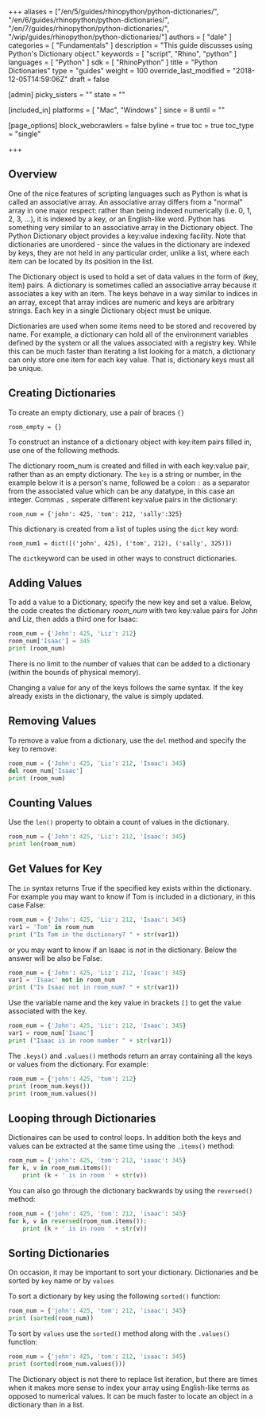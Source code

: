 +++
aliases = ["/en/5/guides/rhinopython/python-dictionaries/", "/en/6/guides/rhinopython/python-dictionaries/", "/en/7/guides/rhinopython/python-dictionaries/", "/wip/guides/rhinopython/python-dictionaries/"]
authors = [ "dale" ]
categories = [ "Fundamentals" ]
description = "This guide discusses using Python's Dictionary object."
keywords = [ "script", "Rhino", "python" ]
languages = [ "Python" ]
sdk = [ "RhinoPython" ]
title = "Python Dictionaries"
type = "guides"
weight = 100
override_last_modified = "2018-12-05T14:59:06Z"
draft = false

[admin]
picky_sisters = ""
state = ""

[included_in]
platforms = [ "Mac", "Windows" ]
since = 8
until = ""

[page_options]
block_webcrawlers = false
byline = true
toc = true
toc_type = "single"

+++


## Overview

One of the nice features of scripting languages such as Python is what is called an associative array. An associative array differs from a "normal" array in one major respect: rather than being indexed numerically (i.e. 0, 1, 2, 3, ...), it is indexed by a key, or an English-like word. Python has something very similar to an associative array in the Dictionary object. The Python Dictionary object provides a key:value indexing facility. Note that dictionaries are unordered - since the values in the dictionary are indexed by keys, they are not held in any particular order, unlike a list, where each item can be located by its position in the list.

The Dictionary object is used to hold a set of data values in the form of (key, item) pairs.  A dictionary is sometimes called an associative array because it associates a key with an item.  The keys behave in a way similar to indices in an array, except that array indices are numeric and keys are arbitrary strings.  Each key in a single Dictionary object must be unique.

Dictionaries are used when some items need to be stored and recovered by name.  For example, a dictionary can hold all of the environment variables defined by the system or all the values associated with a registry key. While this can be much faster than iterating a list looking for a match, a dictionary can only store one item for each key value.  That is, dictionary keys must all be unique.

## Creating Dictionaries

To create an empty dictionary, use a pair of braces `{}`

`room_empty = {}`


To construct an instance of a dictionary object with key:item pairs filled in, use one of the following methods.

The dictionary room_num is created and filled in with each key:value pair, rather than as an empty dictionary. The `key` is a string or number, in the example below it is a person's name,  followed be a colon `:` as a separator from the associated value which can be any datatype, in this case an integer. Commas `,`  seperate different key:value pairs in the dictionary:

`room_num = {'john': 425, 'tom': 212, 'sally':325}`

This dictionary is created from a list of tuples using the `dict` key word:

`room_num1 = dict([('john', 425), ('tom', 212), ('sally', 325)])`

The `dict`keyword can be used in other ways to construct dictionaries.


## Adding Values

To add a value to a Dictionary, specify the new key and set a value. Below, the code creates the dictionary *room_num* with two key:value pairs for John and Liz, then adds a third one for Isaac:

```python
room_num = {'John': 425, 'Liz': 212}
room_num['Isaac'] = 345
print (room_num)
```
There is no limit to the number of values that can be added to a dictionary (within the bounds of physical memory).

Changing a value for any of the keys follows the same syntax.  If the key already exists in the dictionary, the value is simply updated.

## Removing Values

To remove a value from a dictionary, use the `del` method and specify the key to remove:

```python
room_num = {'John': 425, 'Liz': 212, 'Isaac': 345}
del room_num['Isaac']
print (room_num)
```

## Counting Values

Use the `len()` property to obtain a count of values in the dictionary.

```python
room_num = {'John': 425, 'Liz': 212, 'Isaac': 345}
print len(room_num)
```

## Get Values for Key

The `in` syntax returns True if the specified key exists within the dictionary.  For example you may want to know if Tom is included in a dictionary, in this case False:

```python
room_num = {'John': 425, 'Liz': 212, 'Isaac': 345}
var1 = 'Tom' in room_num
print ("Is Tom in the dictionary? " + str(var1))
```
or you may want to know if an Isaac is *not* in the dictionary. Below the answer will be also be False:

```python
room_num = {'John': 425, 'Liz': 212, 'Isaac': 345}
var1 = 'Isaac' not in room_num
print ("Is Isaac not in room_num? " + str(var1))
```

Use the variable name and the key value in brackets `[]` to get the value associated with the key.

```python
room_num = {'John': 425, 'Liz': 212, 'Isaac': 345}
var1 = room_num['Isaac']
print ("Isaac is in room number " + str(var1))
```

The `.keys()` and `.values()` methods return an array containing all the keys or values from the dictionary. For example:

```python
room_num = {'john': 425, 'tom': 212}
print (room_num.keys())
print (room_num.values())
```

## Looping through Dictionaries

Dictionaires can be used to control loops.  In addition both the keys and values can be extracted at the same time using the `.items()` method:

```python
room_num = {'john': 425, 'tom': 212, 'isaac': 345}
for k, v in room_num.items():
    print (k + ' is in room ' + str(v))
```

You can also go through the dictionary backwards by using the `reversed()` method:

```python
room_num = {'john': 425, 'tom': 212, 'isaac': 345}
for k, v in reversed(room_num.items()):
    print (k + ' is in room ' + str(v))
```

## Sorting Dictionaries

On occasion, it may be important to sort your dictionary. Dictionaries and be sorted by `key` name or by `values`

To sort a dictionary by key using the following `sorted()` function:

```python
room_num = {'john': 425, 'tom': 212, 'isaac': 345}
print (sorted(room_num))
```

To sort by `values` use the `sorted()` method along with the `.values()` function:

```python
room_num = {'john': 425, 'tom': 212, 'isaac': 345}
print (sorted(room_num.values()))
```

The Dictionary object is not there to replace list iteration, but there are times when it makes more sense to index your array using English-like terms as opposed to numerical values. It can be much faster to locate an object in a dictionary than in a list.
